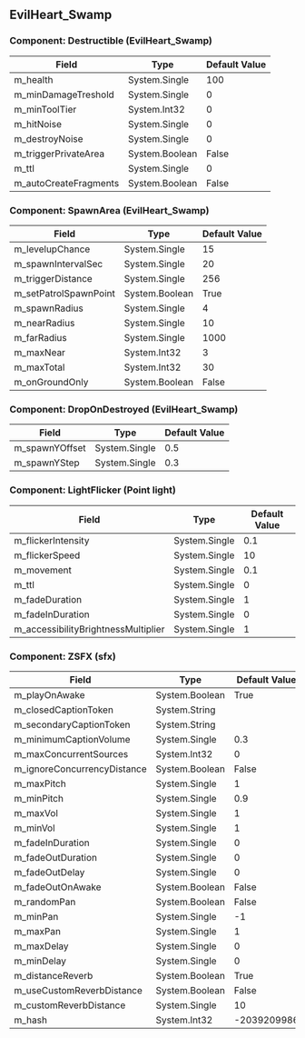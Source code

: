 ## EvilHeart_Swamp

### Component: Destructible (EvilHeart_Swamp)

|Field|Type|Default Value|
|---|---|---|
|m_health|System.Single|100|
|m_minDamageTreshold|System.Single|0|
|m_minToolTier|System.Int32|0|
|m_hitNoise|System.Single|0|
|m_destroyNoise|System.Single|0|
|m_triggerPrivateArea|System.Boolean|False|
|m_ttl|System.Single|0|
|m_autoCreateFragments|System.Boolean|False|

### Component: SpawnArea (EvilHeart_Swamp)

|Field|Type|Default Value|
|---|---|---|
|m_levelupChance|System.Single|15|
|m_spawnIntervalSec|System.Single|20|
|m_triggerDistance|System.Single|256|
|m_setPatrolSpawnPoint|System.Boolean|True|
|m_spawnRadius|System.Single|4|
|m_nearRadius|System.Single|10|
|m_farRadius|System.Single|1000|
|m_maxNear|System.Int32|3|
|m_maxTotal|System.Int32|30|
|m_onGroundOnly|System.Boolean|False|

### Component: DropOnDestroyed (EvilHeart_Swamp)

|Field|Type|Default Value|
|---|---|---|
|m_spawnYOffset|System.Single|0.5|
|m_spawnYStep|System.Single|0.3|

### Component: LightFlicker (Point light)

|Field|Type|Default Value|
|---|---|---|
|m_flickerIntensity|System.Single|0.1|
|m_flickerSpeed|System.Single|10|
|m_movement|System.Single|0.1|
|m_ttl|System.Single|0|
|m_fadeDuration|System.Single|1|
|m_fadeInDuration|System.Single|0|
|m_accessibilityBrightnessMultiplier|System.Single|1|

### Component: ZSFX (sfx)

|Field|Type|Default Value|
|---|---|---|
|m_playOnAwake|System.Boolean|True|
|m_closedCaptionToken|System.String||
|m_secondaryCaptionToken|System.String||
|m_minimumCaptionVolume|System.Single|0.3|
|m_maxConcurrentSources|System.Int32|0|
|m_ignoreConcurrencyDistance|System.Boolean|False|
|m_maxPitch|System.Single|1|
|m_minPitch|System.Single|0.9|
|m_maxVol|System.Single|1|
|m_minVol|System.Single|1|
|m_fadeInDuration|System.Single|0|
|m_fadeOutDuration|System.Single|0|
|m_fadeOutDelay|System.Single|0|
|m_fadeOutOnAwake|System.Boolean|False|
|m_randomPan|System.Boolean|False|
|m_minPan|System.Single|-1|
|m_maxPan|System.Single|1|
|m_maxDelay|System.Single|0|
|m_minDelay|System.Single|0|
|m_distanceReverb|System.Boolean|True|
|m_useCustomReverbDistance|System.Boolean|False|
|m_customReverbDistance|System.Single|10|
|m_hash|System.Int32|-2039209986|

